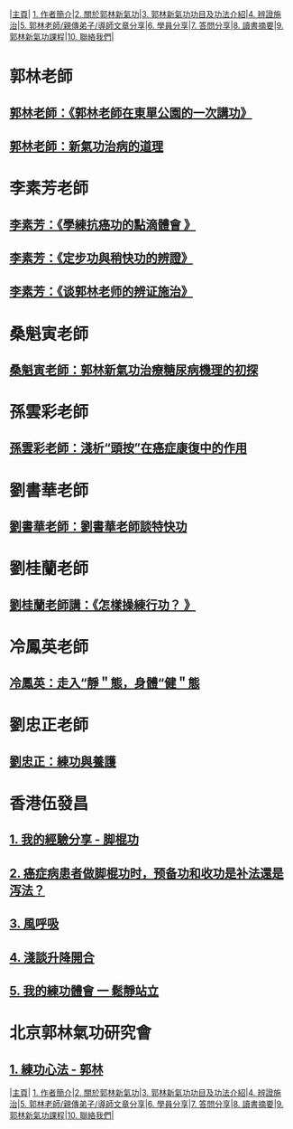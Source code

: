 |[主頁](/README.md)| [1. 作者簡介](/a10.md)|[2. 關於郭林新氣功](/a1.md)|[3. 郭林新氣功功目及功法介紹](/a2.md)|[4. 辨證施治](/a3.md)|[5. 郭林老師/親傳弟子/導師文章分享](/a5.md)|[6. 學員分享](/a6.md)|[7. 答問分享](/a7.md)|[8. 讀書摘要](/a4.md)|[9. 郭林新氣功課程](/郭林新氣功課程.md)|[10. 聯絡我們](/a9.md)|  

# 郭林老師  

## [郭林老師：《郭林老師在東單公園的一次講功》](/郭1.md)

## [郭林老師：新氣功治病的道理](/郭2.md)

# 李素芳老師  

## [李素芳：《學練抗癌功的點滴體會 》](/李素芳1.md)

## [李素芳：《定步功與稍快功的辨證》](/李素芳2.md)

##  [李素芳：《谈郭林老师的辨证施治》](/李素芳3.md)

# 桑魁寅老師         

## [桑魁寅老師：郭林新氣功治療糖尿病機理的初探](/桑魁寅1.md)

# 孫雲彩老師         
  
## [孫雲彩老師：淺析“頭按”在癌症康復中的作用](/雲彩1.md)

# 劉書華老師         

## [劉書華老師：劉書華老師談特快功](/劉書華1.md)

# 劉桂蘭老師         

## [劉桂蘭老師講：《怎樣操練行功？ 》](/劉桂蘭1.md)

# 冷鳳英老師  

## [冷鳳英：走入“靜＂態，身體“健＂態](/冷鳳英1.md)

# 劉忠正老師  

## [劉忠正：練功與養護](/劉忠正1.md)

# 香港伍發昌    

## [1. 我的經驗分享 - 脚棍功](/脚棍1.md)  

## [2. 癌症病患者做脚棍功时，预备功和收功是补法還是泻法？](/脚棍3.md)

## [3. 風呼吸](/風呼吸1.md)

## [4. 淺談升降開合](/升降開合1.md)  

## [5. 我的練功體會 一 鬆靜站立](/鬆靜站立4.md)  

# 北京郭林氣功研究會   

## [1. 練功心法 - 郭林](/心法1.md) 

|[主頁](/README.md)| [1. 作者簡介](/a10.md)|[2. 關於郭林新氣功](/a1.md)|[3. 郭林新氣功功目及功法介紹](/a2.md)|[4. 辨證施治](/a3.md)|[5. 郭林老師/親傳弟子/導師文章分享](/a5.md)|[6. 學員分享](/a6.md)|[7. 答問分享](/a7.md)|[8. 讀書摘要](/a4.md)|[9. 郭林新氣功課程](/郭林新氣功課程.md)|[10. 聯絡我們](/a9.md)|
